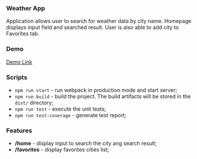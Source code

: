 ### Weather App

Application allows user to search for weather data by city name. Homepage displays input field and searched result. User
is also able to add city to Favorites tab.

### Demo

<a target="_blank" href="https://tania-patsai.github.io/angular_weather_app/home">Demo Link</a>

### Scripts

- ```npm run start``` - run webpack in production mode and start server;
- ```npm run build``` - build the project. The build artifacts will be stored in the `dist/` directory;
- ```npm run test``` - execute the unit tests;
- ```npm run test:coverage``` - generate test report;

### Features

- **/home** - display input to search the city ang search result;
- **/favorites** - display favorites cities list;

